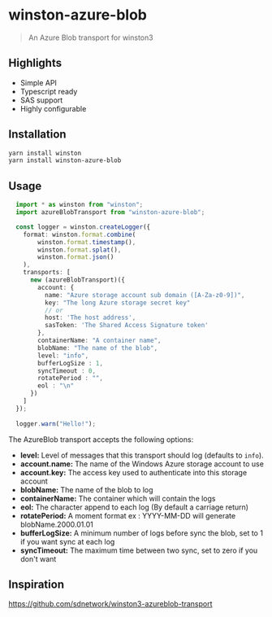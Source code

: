 # winston-azure-blob

> An Azure Blob transport for winston3

## Highlights

- Simple API
- Typescript ready
- SAS support
- Highly configurable

## Installation

``` bash
yarn install winston
yarn install winston-azure-blob
```

## Usage

```typescript
  import * as winston from "winston";
  import azureBlobTransport from "winston-azure-blob";

  const logger = winston.createLogger({
    format: winston.format.combine(
        winston.format.timestamp(),
        winston.format.splat(),
        winston.format.json()
    ),
    transports: [
      new (azureBlobTransport)({
        account: {
          name: "Azure storage account sub domain ([A-Za-z0-9])",
          key: "The long Azure storage secret key"
          // or 
          host: 'The host address',
          sasToken: 'The Shared Access Signature token'
        },
        containerName: "A container name",
        blobName: "The name of the blob",
        level: "info",
        bufferLogSize : 1,
        syncTimeout : 0,
        rotatePeriod : "",
        eol : "\n"
      })
    ]
  });
  
  logger.warn("Hello!");
```

The AzureBlob transport accepts the following options:

* __level:__ Level of messages that this transport should log (defaults to `info`).
* __account.name:__ The name of the Windows Azure storage account to use
* __account.key:__ The access key used to authenticate into this storage account
* __blobName:__ The name of the blob to log
* __containerName:__ The container which will contain the logs
* __eol:__ The character append to each log (By default a carriage return)
* __rotatePeriod:__ A moment format ex : YYYY-MM-DD will generate blobName.2000.01.01
* __bufferLogSize:__ A minimum number of logs before sync the blob, set to 1 if you want sync at each log
* __syncTimeout:__ The maximum time between two sync, set to zero if you don't want

## Inspiration

<https://github.com/sdnetwork/winston3-azureblob-transport>
